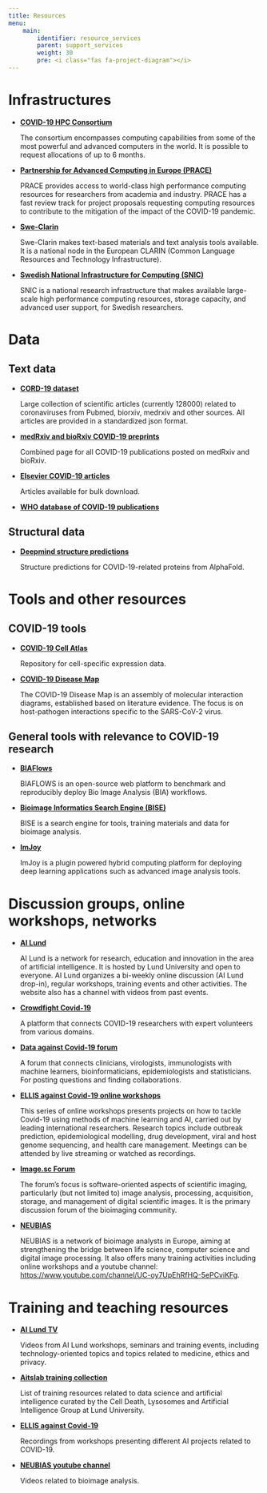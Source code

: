 ```yaml
---
title: Resources
menu:
    main:
        identifier: resource_services
        parent: support_services
        weight: 30
        pre: <i class="fas fa-project-diagram"></i>
---
```


# Infrastructures
* **[COVID-19 HPC Consortium](https://www.xsede.org/covid19-hpc-consortium)**

  The consortium encompasses computing capabilities from some of the most powerful and advanced computers in the world. It is possible to request allocations of up to 6 months.

* **[Partnership for Advanced Computing in Europe (PRACE)](https://prace-ri.eu/prace-support-to-mitigate-impact-of-covid-19-pandemic/)**

  PRACE provides access to world-class high performance computing resources for researchers from academia and industry. PRACE has a fast review track for project proposals requesting computing resources to contribute to the mitigation of the impact of the COVID-19 pandemic.

* **[Swe-Clarin](https://sweclarin.se/)**

  Swe-Clarin makes text-based materials and text analysis tools available. It is a national node in the European CLARIN (Common Language Resources and Technology Infrastructure).

* **[Swedish National Infrastructure for Computing (SNIC)](https://www.snic.se/)**

  SNIC is a national research infrastructure that makes available large-scale high performance computing resources, storage capacity, and advanced user support, for Swedish researchers.


# Data

## Text data

* **[CORD-19 dataset](https://pages.semanticscholar.org/coronavirus-research)**

  Large collection of scientific articles (currently 128000) related to coronaviruses from Pubmed, biorxiv, medrxiv and other sources. All articles are provided in a standardized json format.

* **[medRxiv and bioRxiv COVID-19 preprints](https://connect.medrxiv.org/relate/content/181)**

  Combined page for all COVID-19 publications posted on medRxiv and bioRxiv.

* **[Elsevier COVID-19 articles](https://www.elsevier.com/connect/coronavirus-information-center)**

  Articles available for bulk download.

* **[WHO database of COVID-19 publications](https://www.who.int/emergencies/diseases/novel-coronavirus-2019/global-research-on-novel-coronavirus-2019-ncov)**

## Structural data

* **[Deepmind structure predictions](https://deepmind.com/research/open-source/computational-predictions-of-protein-structures-associated-with-COVID-19)**

  Structure predictions for COVID-19-related proteins from AlphaFold.

# Tools and other resources
## COVID-19 tools

* **[COVID-19 Cell Atlas](https://www.covid19cellatlas.org/)**

  Repository for cell-specific expression data.

* **[COVID-19 Disease Map](https://covid.pages.uni.lu/)**

  The COVID-19 Disease Map is an assembly of molecular interaction diagrams, established based on literature evidence. The focus is on host-pathogen interactions specific to the SARS-CoV-2 virus.

## General tools with relevance to COVID-19 research

* **[BIAFlows](https://biaflows.neubias.org/)**

  BIAFLOWS is an open-source web platform to benchmark and reproducibly deploy Bio Image Analysis (BIA) workflows.

* **[Bioimage Informatics Search Engine (BISE)](http://biii.eu/)**

  BISE is a search engine for tools, training materials and data for bioimage analysis.

* **[ImJoy](https://imjoy.io/)**

  ImJoy is a plugin powered hybrid computing platform for deploying deep learning applications such as advanced image analysis tools.

# Discussion groups, online workshops, networks

* **[AI Lund](http://ai.lu.se/)**

  AI Lund is a network for research, education and innovation in the area of artificial intelligence. It is hosted by Lund University and open to everyone. AI Lund organizes a bi-weekly online discussion (AI Lund drop-in), regular workshops, training events and other activities. The website also has a channel with videos from past events.

* **[Crowdfight Covid-19](https://crowdfightcovid19.org/)**

  A platform that connects COVID-19 researchers with expert volunteers from various domains.

* **[Data against Covid-19 forum](https://discourse.data-against-covid.org/)**

  A forum that connects clinicians, virologists, immunologists with machine learners, bioinformaticians, epidemiologists and statisticians. For posting questions and finding collaborations.

* **[ELLIS against Covid-19 online workshops](https://ellis.eu/covid-19)**

  This series of online workshops presents projects on how to tackle Covid-19 using methods of machine learning and AI, carried out by leading international researchers. Research topics include outbreak prediction, epidemiological modelling, drug development, viral and host genome sequencing, and health care management. Meetings can be attended by live streaming or watched as recordings.

* **[Image.sc Forum](https://forum.image.sc/)**

  The forum’s focus is software-oriented aspects of scientific imaging, particularly (but not limited to) image analysis, processing, acquisition, storage, and management of digital scientific images. It is the primary discussion forum of the bioimaging community.

* **[NEUBIAS](http://eubias.org/NEUBIAS/)**

  NEUBIAS is a network of bioimage analysts in Europe, aiming at strengthening the bridge between life science, computer science and digital image processing. It also offers many training activities including online workshops and a youtube channel: https://www.youtube.com/channel/UC-oy7UpEhRfHQ-5ePCviKFg. 

# Training and teaching resources

* **[AI Lund TV](http://ai.lu.se/tv/)**

  Videos from AI Lund workshops, seminars and training events, including technology-oriented topics and topics related to medicine, ethics and privacy.

* **[Aitslab training collection](https://github.com/Aitslab/training)**

  List of training resources related to data science and artificial intelligence curated by the Cell Death, Lysosomes and Artificial Intelligence Group at Lund University.

* **[ELLIS against Covid-19](https://ellis.eu/covid-19)**

  Recordings from workshops presenting different AI projects related to COVID-19.

* **[NEUBIAS youtube channel](https://www.youtube.com/channel/UC-oy7UpEhRfHQ-5ePCviKFg)**

  Videos related to bioimage analysis.
